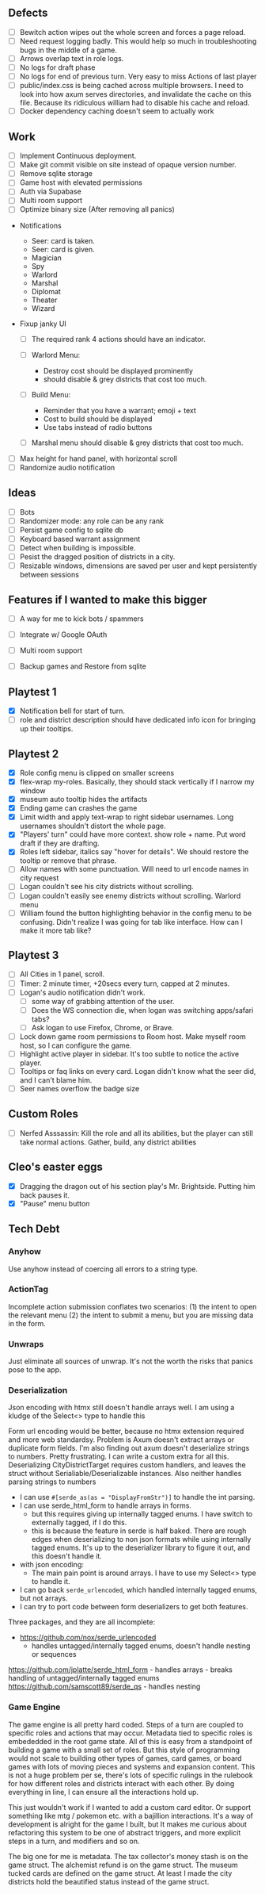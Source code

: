## Defects
- [ ] Bewitch action wipes out the whole screen and forces a page reload.
- [ ] Need request logging badly. This would help so much in troubleshooting bugs in the middle of a game.
- [ ] Arrows overlap text in role logs.
- [ ] No logs for draft phase
- [ ] No logs for end of previous turn. Very easy to miss Actions of last player
- [ ] public/index.css is being cached across multiple browsers. I need to look into how axum serves directories, and invalidate the cache on this file. Because its ridiculous william had to disable his cache and reload.
- [ ] Docker dependency caching doesn't seem to actually work

## Work
- [ ] Implement Continuous deployment.
- [ ] Make git commit visible on site instead of opaque version number.
- [ ] Remove sqlite storage
- [ ] Game host with elevated permissions
- [ ] Auth via Supabase
- [ ] Multi room support
- [ ] Optimize binary size (After removing all panics)
- Notifications
    - Seer: card is taken. 
    - Seer: card is given.
    - Magician
    - Spy
    - Warlord 
    - Marshal
    - Diplomat
    - Theater 
    - Wizard 

- Fixup janky UI
    - [ ] The required rank 4 actions should have an indicator.
    - [ ] Warlord Menu:
        - Destroy cost should be displayed prominently 
        - should disable & grey districts that cost too much.

    - [ ] Build Menu:
        - Reminder that you have a warrant; emoji + text
        - Cost to build should be displayed
        - Use tabs instead of radio buttons

    - [ ] Marshal menu should disable & grey districts that cost too much.
- [ ] Max height for hand panel, with horizontal scroll
- [ ] Randomize audio notification

## Ideas
- [ ] Bots
- [ ] Randomizer mode: any role can be any rank
- [ ] Persist game config to sqlite db
- [ ] Keyboard based warrant assignment
- [ ] Detect when building is impossible.
- [ ] Pesist the dragged position of districts in a city.
- [ ] Resizable windows, dimensions are saved per user and kept persistently between sessions

## Features if I wanted to make this bigger
- [ ] A way for me to kick bots / spammers
- [ ] Integrate w/ Google OAuth
- [ ] Multi room support
- [ ] Backup games and Restore from sqlite


## Playtest 1 
- [x] Notification bell for start of turn.
- [ ] role and district description should have dedicated info icon for bringing up their tooltips.

## Playtest 2
- [x] Role config menu is clipped on smaller screens
- [x] flex-wrap my-roles. Basically, they should stack vertically if I narrow my window
- [x] museum auto tooltip hides the artifacts
- [x] Ending game can crashes the game
- [x] Limit width and apply text-wrap to right sidebar usernames. Long usernames shouldn't distort the whole page.
- [x] "Players' turn" could have more context. show role + name. Put word draft if they are drafting.
- [x] Roles left sidebar, italics say "hover for details". We should restore the tooltip or remove that phrase.
- [ ] Allow names with some punctuation. Will need to url encode names in city request
- [ ] Logan couldn't see his city districts without scrolling.
- [ ] Logan couldn't easily see enemy districts without scrolling. Warlord menu
- [ ] William found the button highlighting behavior in the config menu to be confusing. Didn't realize I was going for tab like interface. How can I make it more tab like?

## Playtest 3
- [ ] All Cities in 1 panel, scroll.
- [ ] Timer:  2 minute timer, +20secs every turn, capped at 2 minutes.
- [ ] Logan's audio notification didn't work.
    - [ ] some way of grabbing attention of the user. 
    - [ ] Does the WS connection die, when logan was switching apps/safari tabs?
    - [ ] Ask logan to use Firefox, Chrome, or Brave.
- [ ] Lock down game room permissions to Room host. Make myself room host, so I can configure the game.
- [ ] Highlight active player in sidebar. It's too subtle to notice the active player.
- [ ] Tooltips or faq links on every card. Logan didn't know what the seer did, and I can't blame him.
- [ ] Seer names overflow the badge size

## Custom Roles
- [ ] Nerfed Asssassin: Kill the role and all its abilities, but the player can still take normal actions. Gather, build, any district abilities

## Cleo's easter eggs
- [x] Dragging the dragon out of his section play's Mr. Brightside. Putting him back pauses it.
- [x] "Pause" menu button

## Tech Debt

### Anyhow
Use anyhow instead of coercing all errors to a string type.

### ActionTag
Incomplete action submission conflates two scenarios:
(1) the intent to open the relevant menu
(2) the intent to submit a menu, but you are missing data in the form.


### Unwraps
Just eliminate all sources of unwrap. It's not the worth the risks that panics pose to the app.

### Deserialization
Json encoding with htmx still doesn't handle arrays well. I am using a kludge of the Select<> type to handle this

Form url encoding would be better, because no htmx extension required and more web standardsy. Problem is Axum doesn't extract arrays or duplicate form fields. I'm also finding out axum doesn't deserialize strings to numbers. Pretty frustrating. I can write a custom extra for all this.
Deserializing CityDistrictTarget requires custom handlers, and leaves the struct without Serialiable/Deserializable instances.
Also neither handles parsing strings to numbers

- I can use `#[serde_as(as = "DisplayFromStr")]` to handle the int parsing.
- I can use serde_html_form to handle arrays in forms.
    - but this requires giving up internally tagged enums. I have switch to externally tagged, if I do this.
    - this is because the feature in serde is half baked. There are rough edges when deserializing to non json formats while using internally tagged enums. It's up to the deserializer library to figure it out, and this doesn't handle it.
- with json encoding:
    - The main pain point is around arrays. I have to use my Select<> type to handle it.
- I can go back `serde_urlencoded`, which handled internally tagged enums, but not arrays.
- I can try to port code between form deserializers to get both features.


Three packages, and they are all incomplete:
- https://github.com/nox/serde_urlencoded
    - handles untagged/internally tagged enums, doesn't handle nesting or sequences

https://github.com/jplatte/serde_html_form
    - handles arrays
    - breaks handling of untagged/internally tagged enums
https://github.com/samscott89/serde_qs
    - handles nesting

### Game Engine
The game engine is all pretty hard coded. Steps of a turn are coupled to specific roles and actions that may occur. Metadata tied to specific roles is embededded in the root game state. All of this is easy from a standpoint of building a game with a small set of roles. But this style of programming would not scale to building other types of games, card games, or board games with lots of moving pieces and systems and expansion content. This is not a huge problem per se, there's lots of specific rulings in the rulebook for how different roles and districts interact with each other. By doing everything in line, I can ensure all the interactions hold up.

This just wouldn't work if I wanted to add a custom card editor. Or support something like mtg / pokemon etc. with a bajillion interactions. It's a way of development is alright for the game I built, but It makes me curious about refactoring this system to be one of abstract triggers, and more explicit steps in a turn, and modifiers and so on. 

The big one for me is metadata. The tax collector's money stash is on the game struct. The alchemist refund is on the game struct. The museum tucked cards are defined on the game struct. 
At least I made the city districts hold the beautified status instead of the game struct.
